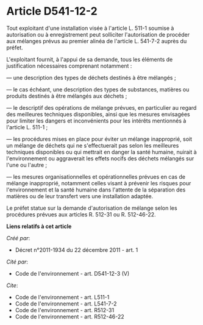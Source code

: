 # Article D541-12-2

Tout exploitant d'une installation visée à l'article L. 511-1  soumise à autorisation ou à enregistrement peut solliciter
l'autorisation de procéder aux mélanges prévus au premier alinéa de l'article L. 541-7-2  auprès du préfet. 

L'exploitant fournit, à l'appui de sa demande, tous les éléments de justification nécessaires comprenant notamment : 

― une description des types de déchets destinés à être mélangés ; 

― le cas échéant, une description des types de substances, matières ou produits destinés à être mélangés aux déchets ; 

― le descriptif des opérations de mélange prévues, en particulier au regard des meilleures techniques disponibles, ainsi que
les mesures envisagées pour limiter les dangers et inconvénients pour les intérêts mentionnés à l'article L. 511-1 ; 

― les procédures mises en place pour éviter un mélange inapproprié, soit un mélange de déchets qui ne s'effectuerait pas
selon les meilleures techniques disponibles ou qui mettrait en danger la santé humaine, nuirait à l'environnement ou
aggraverait les effets nocifs des déchets mélangés sur l'une ou l'autre ; 

― les mesures organisationnelles et opérationnelles prévues en cas de mélange inapproprié, notamment celles visant à prévenir
les risques pour l'environnement et la santé humaine dans l'attente de la séparation des matières ou de leur transfert vers
une installation adaptée. 

Le préfet statue sur la demande d'autorisation de mélange selon les procédures prévues aux articles R. 512-31  ou R.
512-46-22.

**Liens relatifs à cet article**

_Créé par_:

  - Décret n°2011-1934 du 22 décembre 2011 - art. 1

_Cité par_:

  - Code de l'environnement - art. D541-12-3 (V)

_Cite_:

  - Code de l'environnement - art. L511-1
  - Code de l'environnement - art. L541-7-2
  - Code de l'environnement - art. R512-31
  - Code de l'environnement - art. R512-46-22
